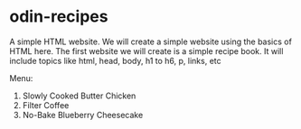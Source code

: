 # odin-recipes
A simple HTML website.
We will create a simple website using the basics of HTML here.
The first website we will create is a simple recipe book.
It will include topics like html, head, body, h1 to h6, p, links, etc

Menu:
1) Slowly Cooked Butter Chicken
2) Filter Coffee
3) No-Bake Blueberry Cheesecake
